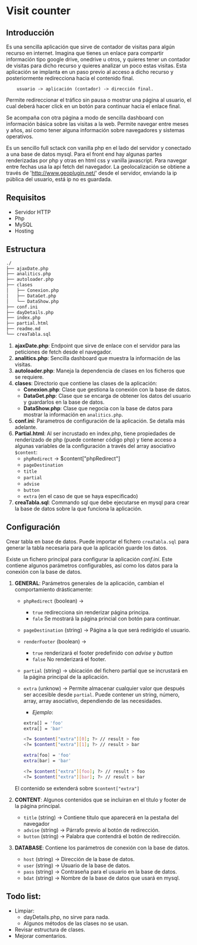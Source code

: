 # Visit counter

## Introducción

Es una sencilla aplicación que sirve de contador de visitas para algún recurso en internet. Imagina que tienes un enlace para compartir información tipo google drive, onedrive u otros, y quieres tener un contador de visitas para dicho recurso y quieres analizar un poco estas visitas. Esta aplicación se implanta en un paso previo al acceso a dicho recurso y posteriormente redirecciona hacia el contenido final. 

        usuario -> aplicación (contador) -> dirección final.

Permite redireccionar el tráfico sin pausa o mostrar una página al usuario, el cual deberá hacer click en un botón para continuar hacia el enlace final.

Se acompaña con otra página a modo de sencilla dashboard con información básica sobre las visitas a la web. Permite navegar entre meses y años, así como tener alguna información sobre navegadores y sistemas operativos.

Es un sencillo full sctack con vanilla php en el lado del servidor y conectado a una base de datos mysql. Para el front end hay algunas partes renderizadas por php y otras en html css y vanilla javascript. Para navegar entre fechas usa la api fetch del navegador. La geolocalización se obtiene a través de 'http://www.geoplugin.net/' desde el servidor, enviando la ip pública del usuario, está ip no es guardada.

## Requisitos

- Servidor HTTP
- Php
- MySQL
- Hosting

## Estructura

``` bash
./
├── ajaxDate.php
├── analitics.php
├── autoloader.php
├── clases
│   ├── Conexion.php
│   ├── DataGet.php
│   └── DataShow.php
├── conf.ini
├── dayDetails.php
├── index.php
├── partial.html
├── readme.md
└── creaTabla.sql
```

1. **ajaxDate.php**: Endpoint que sirve de enlace con el servidor para las peticiones de fetch desde el navegador.
1. **analitics.php**: Sencilla dashboard que muestra la información de las visitas.
1. **autoloader.php**: Maneja la dependencia de clases en los ficheros que se requiere.
1. **clases**: Directorio que contiene las clases de la aplicación:
    - **Conexion.php**: Clase que gestiona la conexión con la base de datos.
    - **DataGet.php**: Clase que se encarga de obtener los datos del usuario y guardarlos en la base de datos.
    - **DataShow.php**: Clase que negocia con la base de datos para mostrar la información en `analitics.php`.
1. **conf.ini**: Parametros de configuración de la aplicación. Se detalla más adelante.
1. **Partial.html**: Al ser incrustado en index.php, tiene propiedades de renderizado de php (puede contener código php) y tiene acceso a algunas variables de la configuración a través del array asociativo `$content`:
    - `phpRedirect` -> \$content["phpRedirect"]
    - `pageDestination`
    - `title`
    - `partial`
    - `advise`
    - `button`
    - `extra` (en el caso de que se haya especificado)
1. **creaTabla.sql**: Commando sql que debe ejecutarse en mysql para crear la base de datos sobre la que funciona la aplicación.

## Configuración

Crear tabla en base de datos. Puede importar el fichero `creaTabla.sql` para generar la tabla necesaria para que la aplicación guarde los datos.

Existe un fichero principal para configurar la aplicación _conf.ini_. Este contiene algunos parámetros configurables, así como los datos para la conexión con la base de datos.

1. **GENERAL**: Parámetros generales de la aplicación, cambian el comportamiento drásticamente:
    - `phpRedirect` (boolean) ->
        - `true` redirecciona sin renderizar página principa.
        - `fale` Se mostrará la página princial con botón para continuar. 
    - `pageDestination` (string) -> Página a la que será redirigido el usuario.
    - `renderFooter` (boolean) ->
        - `true` renderizará el footer predefinido con _advise_ y _button_
        - `false` No renderizará el footer.
    - `partial` (string) -> ubicación del fichero partial que se incrustará en la página principal de la aplicación.
    - `extra` (unknow) -> Permite almacenar cualquier valor que después ser accesible desde `partial`. Puede contener un string, número, array, array asociativo, dependiendo de las necesidades.
        - *Ejemplo*:

        ``` bash
        extra[] = 'foo'
        extra[] = 'bar'

        <?= $content["extra"][0]; ?> // result > foo 
        <?= $content["extra"][1]; ?> // result > bar 
        ```

        ``` bash
        extra[foo] = 'foo'
        extra[bar] = 'bar'

        <?= $content["extra"][foo]; ?> // result > foo 
        <?= $content["extra"][bar]; ?> // result > bar 
        ```

    El contenido se extenderá sobre `$content["extra"]`

2. **CONTENT**: Algunos contenidos que se incluiran en el título y footer de la página principal.
    - `title` (string) -> Contiene titulo que aparecerá en la pestaña del navegador
    - `advise` (string) -> Párrafo previo al botón de redirección.
    - `button` (string) -> Palabra que contendrá el botón de redirección.

3. **DATABASE**: Contiene los parámetros de conexión con la base de datos.
    - `host` (string) -> Dirección de la base de datos.
    - `user` (string) -> Usuario de la base de datos.
    - `pass` (string) -> Contraseña para el usuario en la base de datos.
    - `bdat` (string) -> Nombre de la base de datos que usará en mysql.

## Todo list:

- Limpiar:
    - dayDetails.php, no sirve para nada.
    - Algunos métodos de las clases no se usan.
- Revisar estructura de clases.
- Mejorar comentarios.


